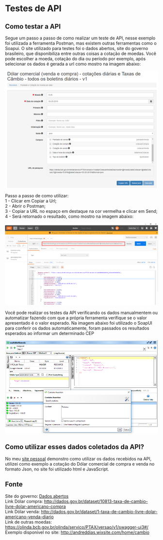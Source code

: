 # Testes de API

## Como testar a API

Segue um passo a passo de como realizar um teste de API, nesse exemplo foi utilizada a ferramenta Postman, mas existem outras ferramentas como o Soapui. O site utilizado para testes foi o dados abertos, site do governo brasileiro, que disponibiliza entre outras coisas a cotação de moedas. Você pode escolher a moeda, cotação do dia ou período por exemplo, após selecionar os dados é gerada a url como mostro na imagem abaixo:  

![example](https://github.com/andreddias/API/blob/master/dados.png)

Passo a passo de como utilizar:  
1 - Clicar em Copiar a Url;  
2 - Abrir o Postman;  
3 - Copiar a URL no espaço em destaque na cor vermelha e clicar em Send;  
4 - Será retornado o resultado, como mostro na imagem abaixo:  

![example](https://github.com/andreddias/API/blob/master/postman.png)

Você pode realizar os testes da API verificando os dados manualmentem ou automatizar fazendo com que a própria ferramenta verifique se o valor apresentado é o valor esperado. Na imagem abaixo foi utilizado o SoapUI para conferir os dados automaticamente, foram passados os resultados esperados ao informar um determinado CEP

![example](https://github.com/andreddias/API/blob/master/soapUI.png)

## Como utilizar esses dados coletados da API?

No meu [site pessoal](http://andreddias.wixsite.com/home/cambio) demonstro como utilizar os dados recebidos na API, utilizei como exemplo a cotação do Dólar comercial de compra e venda no formato Json, no site foi utilizado html e JavaScript. 

## Fonte  
Site do governo: [Dados abertos](http://dados.gov.br/dataset/dolar-americano-usd-todos-os-boletins-diarios)  
Link Dólar compra: http://dados.gov.br/dataset/10813-taxa-de-cambio-livre-dolar-americano-compra  
Link Dólar venda: http://dados.gov.br/dataset/1-taxa-de-cambio-livre-dolar-americano-venda-diario  
Link de outras moedas: https://olinda.bcb.gov.br/olinda/servico/PTAX/versao/v1/swagger-ui3#/  
Exemplo disponível no site: http://andreddias.wixsite.com/home/cambio
